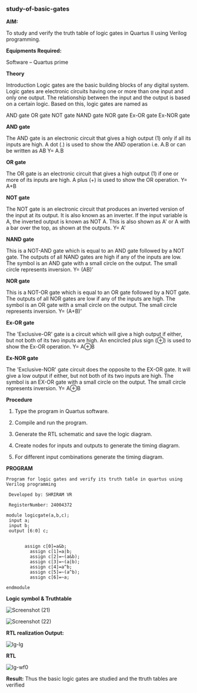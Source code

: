 ### study-of-basic-gates

**AIM:** 

To study and verify the truth table of logic gates in Quartus II using Verilog programming.

**Equipments Required:**

Software – Quartus prime 

**Theory**

Introduction Logic gates are the basic building blocks of any digital system. Logic gates are electronic circuits having one or more than one input and only one output. The relationship between the input and the output is based on a certain logic. Based on this, logic gates are named as

AND gate OR gate NOT gate NAND gate NOR gate Ex-OR gate Ex-NOR gate

**AND gate**

The AND gate is an electronic circuit that gives a high output (1) only if all its inputs are high. A dot (.) is used to show the AND operation i.e. A.B or can be written as AB
Y= A.B

**OR gate** 

The OR gate is an electronic circuit that gives a high output (1) if one or more of its inputs are high. A plus (+) is used to show the OR operation.
Y= A+B

**NOT gate**

The NOT gate is an electronic circuit that produces an inverted version of the input at its output. It is also known as an inverter. If the input variable is A, the inverted output is known as NOT A. This is also shown as A' or A with a bar over the top, as shown at the outputs.
Y= A'

**NAND gate**

This is a NOT-AND gate which is equal to an AND gate followed by a NOT gate. The outputs of all NAND gates are high if any of the inputs are low. The symbol is an AND gate with a small circle on the output. The small circle represents inversion.
Y= (AB)’

**NOR gate**

This is a NOT-OR gate which is equal to an OR gate followed by a NOT gate. The outputs of all NOR gates are low if any of the inputs are high. The symbol is an OR gate with a small circle on the output. The small circle represents inversion.
Y= (A+B)’

**Ex-OR gate**

The 'Exclusive-OR' gate is a circuit which will give a high output if either, but not both of its two inputs are high. An encircled plus sign (⊕) is used to show the Ex-OR operation.
Y= A⊕B

**Ex-NOR gate**

The 'Exclusive-NOR' gate circuit does the opposite to the EX-OR gate. It will give a low output if either, but not both of its two inputs are high. The symbol is an EX-OR gate with a small circle on the output. The small circle represents inversion.
Y= A⊕B

**Procedure** 

1.	Type the program in Quartus software.

2.	Compile and run the program.

3.	Generate the RTL schematic and save the logic diagram.

4.	Create nodes for inputs and outputs to generate the timing diagram.

5.	For different input combinations generate the timing diagram.


**PROGRAM**
```
Program for logic gates and verify its truth table in quartus using Verilog programming

 Developed by: SHRIRAM VR
 
 RegisterNumber: 24004372
```

```
module logicgate(a,b,c);
 input a;
 input b;
 output [6:0] c;
 
 
       assign c[0]=a&b;
		 assign c[1]=a|b;
		 assign c[2]=~(a&b);
		 assign c[3]=~(a|b);
		 assign c[4]=a^b;
		 assign c[5]=~(a^b);
		 assign c[6]=~a;
		 
endmodule

```
 
**Logic symbol & Truthtable**


![Screenshot (21)](https://github.com/user-attachments/assets/13dacfc1-53ca-4797-8c89-dae89f67a4ef)


![Screenshot (22)](https://github.com/user-attachments/assets/95762bf6-3a5f-45d2-b238-3545b654b4b0)


**RTL realization Output:** 

![lg-lg](https://github.com/user-attachments/assets/a30c0d37-7c6b-4a2f-9a32-533b2fec149b)


**RTL**


![lg-wf0](https://github.com/user-attachments/assets/f835eaf6-41f1-4c9c-971d-9e0231e39411)


**Result:**
Thus the basic logic gates are studied and the ttruth tables are verified


